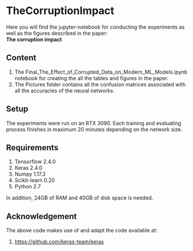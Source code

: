 # TheCorruptionImpact

Here you will find the jupyter-notebook for conducting the experiments as well as the figures described in the paper:   
**The corruption impact**

## Content

1. The Final_The_Effect_of_Corrupted_Data_on_Modern_ML_Models.ipynb notebook for creating the all the tables and figures in the paper.
2. The Pictures folder contains all the confusion matrices associated with all the accuracies of the neural networks. 

## Setup

The experiments were run on an RTX 3090.
Each training and evaluating process finishes in maximum 20 minutes depending on the network size. 

## Requirements

1. Tensorflow 2.4.0 
2. Keras 2.4.0
3. Numpy 1.17.3
4. Scikit-learn 0.20
5. Python 2.7

In addition, 24GB of RAM and 40GB of disk space is needed.

## Acknowledgement

The above code makes use of and adapt the code available at:
1. https://github.com/keras-team/keras
